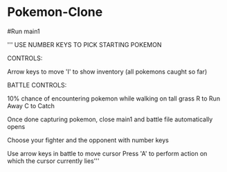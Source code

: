 # Pokemon-Clone

#Run main1

''' USE NUMBER KEYS TO PICK STARTING POKEMON

CONTROLS:

Arrow keys to move
'I' to show inventory (all pokemons caught so far)


BATTLE CONTROLS:

10% chance of encountering pokemon while walking on tall grass
R to Run Away
C to Catch

Once done capturing pokemon, close main1 and battle file automatically opens

Choose your fighter and the opponent with number keys

Use arrow keys in battle to move cursor
Press 'A' to perform action on which the cursor currently lies'''

